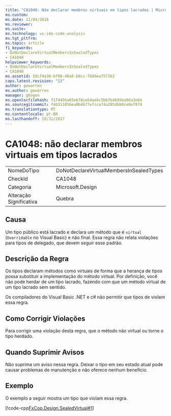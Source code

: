 ```yaml
---
title: "CA1048: Não declarar membros virtuais em tipos lacrados | Microsoft Docs"
ms.custom: 
ms.date: 11/04/2016
ms.reviewer: 
ms.suite: 
ms.technology: vs-ide-code-analysis
ms.tgt_pltfrm: 
ms.topic: article
f1_keywords:
- DoNotDeclareVirtualMembersInSealedTypes
- CA1048
helpviewer_keywords:
- DoNotDeclareVirtualMembersInSealedTypes
- CA1048
ms.assetid: 5dcf4a30-6f98-48a8-b8cc-7b89ea757262
caps.latest.revision: "13"
author: gewarren
ms.author: gewarren
manager: ghogen
ms.openlocfilehash: f1f4456a65eb78ce64ad4c5bbfb4695ba0da3e64
ms.sourcegitcommit: f40311056ea0b4677efcca74a285dbb0ce0e7974
ms.translationtype: MT
ms.contentlocale: pt-BR
ms.lasthandoff: 10/31/2017
---
```

# <a name="ca1048-do-not-declare-virtual-members-in-sealed-types"></a>CA1048: não declarar membros virtuais em tipos lacrados
|||  
|-|-|  
|NomeDoTipo|DoNotDeclareVirtualMembersInSealedTypes|  
|CheckId|CA1048|  
|Categoria|Microsoft.Design|  
|Alteração Significativa|Quebra|  
  
## <a name="cause"></a>Causa  
 Um tipo público está lacrado e declara um método que é `virtual` (`Overridable` no Visual Basic) e não final. Essa regra não relata violações para tipos de delegado, que devem seguir esse padrão.  
  
## <a name="rule-description"></a>Descrição da Regra  
 Os tipos declaram métodos como virtuais de forma que a herança de tipos possa substituir a implementação do método virtual. Por definição, você não pode herdar de um tipo lacrado, fazendo com que um método virtual de um tipo lacrado sem sentido.  
  
 Os compiladores do Visual Basic .NET e c# não permitir que tipos de violam essa regra.  
  
## <a name="how-to-fix-violations"></a>Como Corrigir Violações  
 Para corrigir uma violação desta regra, que o método não virtual ou torne o tipo herdado.  
  
## <a name="when-to-suppress-warnings"></a>Quando Suprimir Avisos  
 Não suprima um aviso nessa regra. Deixar o tipo em seu estado atual pode causar problemas de manutenção e não oferece nenhum benefício.  
  
## <a name="example"></a>Exemplo  
 O exemplo a seguir mostra um tipo que violam essa regra.  
  
 [!code-cpp[FxCop.Design.SealedVirtual#1](../code-quality/codesnippet/CPP/ca1048-do-not-declare-virtual-members-in-sealed-types_1.cpp)]